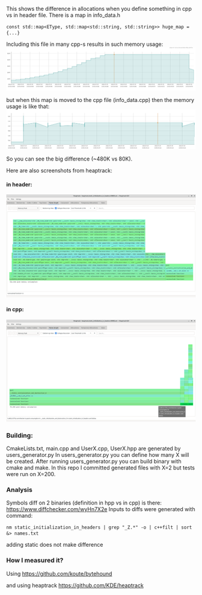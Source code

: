 This shows the difference in allocations when you define something in cpp vs in header file.
There is a map in info_data.h
```
const std::map<EType, std::map<std::string, std::string>> huge_map = {...}
```

Including this file in many cpp-s results in such memory usage:
![in_header.png](in_header.png)

but when this map is moved to the cpp file (info_data.cpp) then the memory usage is like that:
![in_cpp.png](in_cpp.png)

So you can see the big difference (~480K vs 80K).

Here are also screenshots from heaptrack:

#### in header:

![in_header_heaptrack.png](in_header_heaptrack.png)

#### in cpp:

![in_cpp_heaptrack.png](in_cpp_heaptrack.png)

### Building:
CmakeLists.txt, main.cpp and UserX.cpp, UserX.hpp are generated by users_generator.py
In users_generator.py you can define how many X will be created.
After running users_generator.py you can build binary with cmake and make.
In this repo I committed generated files with X=2 but tests were run on X=200.

### Analysis
Symbols diff on 2 binaries (definition in hpp vs in cpp) is there:
https://www.diffchecker.com/wyHn7X2e
Inputs to diffs were generated with command:
```
nm static_initialization_in_headers | grep "_Z.*" -o | c++filt | sort &> names.txt
```

adding static does not make difference

### How I measured it?
Using https://github.com/koute/bytehound

and using heaptrack https://github.com/KDE/heaptrack
